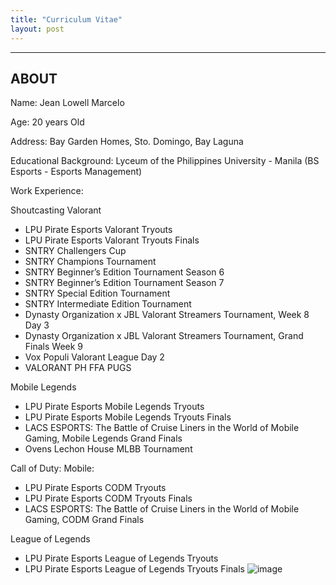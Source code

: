 ```yaml
---
title: "Curriculum Vitae"
layout: post
---
```

---
ABOUT
---
Name: Jean Lowell Marcelo

Age: 20 years Old

Address: Bay Garden Homes, Sto. Domingo, Bay Laguna

Educational Background: Lyceum of the Philippines University - Manila (BS Esports - Esports Management)

Work Experience:

Shoutcasting
Valorant  
  - LPU Pirate Esports Valorant Tryouts
  - LPU Pirate Esports Valorant Tryouts Finals
  - SNTRY Challengers Cup
  - SNTRY Champions Tournament
  - SNTRY Beginner’s Edition Tournament Season 6
  - SNTRY Beginner’s Edition Tournament Season 7
  - SNTRY Special Edition Tournament
  - SNTRY Intermediate Edition Tournament
  - Dynasty Organization x JBL Valorant Streamers Tournament, Week 8 Day 3
  - Dynasty Organization x JBL Valorant Streamers Tournament, Grand Finals Week 9
  - Vox Populi Valorant League Day 2
  - VALORANT PH FFA PUGS 

Mobile Legends
  - LPU Pirate Esports Mobile Legends Tryouts
  - LPU Pirate Esports Mobile Legends Tryouts Finals
  - LACS ESPORTS: The Battle of Cruise Liners in the World of Mobile Gaming, Mobile Legends Grand Finals
  - Ovens Lechon House MLBB Tournament

Call of Duty: Mobile:
  - LPU Pirate Esports CODM Tryouts
  - LPU Pirate Esports CODM Tryouts Finals
  - LACS ESPORTS: The Battle of Cruise Liners in the World of Mobile Gaming, CODM Grand Finals

League of Legends
 - LPU Pirate Esports League of Legends Tryouts
 - LPU Pirate Esports League of Legends Tryouts Finals
![image](https://user-images.githubusercontent.com/97023172/151155937-abc666b3-e3ce-477e-827f-85ed59a5b14f.png)



